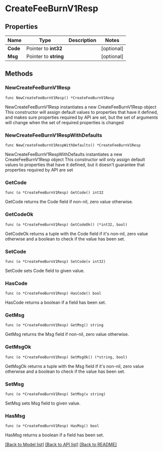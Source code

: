 # CreateFeeBurnV1Resp

## Properties

Name | Type | Description | Notes
------------ | ------------- | ------------- | -------------
**Code** | Pointer to **int32** |  | [optional] 
**Msg** | Pointer to **string** |  | [optional] 

## Methods

### NewCreateFeeBurnV1Resp

`func NewCreateFeeBurnV1Resp() *CreateFeeBurnV1Resp`

NewCreateFeeBurnV1Resp instantiates a new CreateFeeBurnV1Resp object
This constructor will assign default values to properties that have it defined,
and makes sure properties required by API are set, but the set of arguments
will change when the set of required properties is changed

### NewCreateFeeBurnV1RespWithDefaults

`func NewCreateFeeBurnV1RespWithDefaults() *CreateFeeBurnV1Resp`

NewCreateFeeBurnV1RespWithDefaults instantiates a new CreateFeeBurnV1Resp object
This constructor will only assign default values to properties that have it defined,
but it doesn't guarantee that properties required by API are set

### GetCode

`func (o *CreateFeeBurnV1Resp) GetCode() int32`

GetCode returns the Code field if non-nil, zero value otherwise.

### GetCodeOk

`func (o *CreateFeeBurnV1Resp) GetCodeOk() (*int32, bool)`

GetCodeOk returns a tuple with the Code field if it's non-nil, zero value otherwise
and a boolean to check if the value has been set.

### SetCode

`func (o *CreateFeeBurnV1Resp) SetCode(v int32)`

SetCode sets Code field to given value.

### HasCode

`func (o *CreateFeeBurnV1Resp) HasCode() bool`

HasCode returns a boolean if a field has been set.

### GetMsg

`func (o *CreateFeeBurnV1Resp) GetMsg() string`

GetMsg returns the Msg field if non-nil, zero value otherwise.

### GetMsgOk

`func (o *CreateFeeBurnV1Resp) GetMsgOk() (*string, bool)`

GetMsgOk returns a tuple with the Msg field if it's non-nil, zero value otherwise
and a boolean to check if the value has been set.

### SetMsg

`func (o *CreateFeeBurnV1Resp) SetMsg(v string)`

SetMsg sets Msg field to given value.

### HasMsg

`func (o *CreateFeeBurnV1Resp) HasMsg() bool`

HasMsg returns a boolean if a field has been set.


[[Back to Model list]](../README.md#documentation-for-models) [[Back to API list]](../README.md#documentation-for-api-endpoints) [[Back to README]](../README.md)


